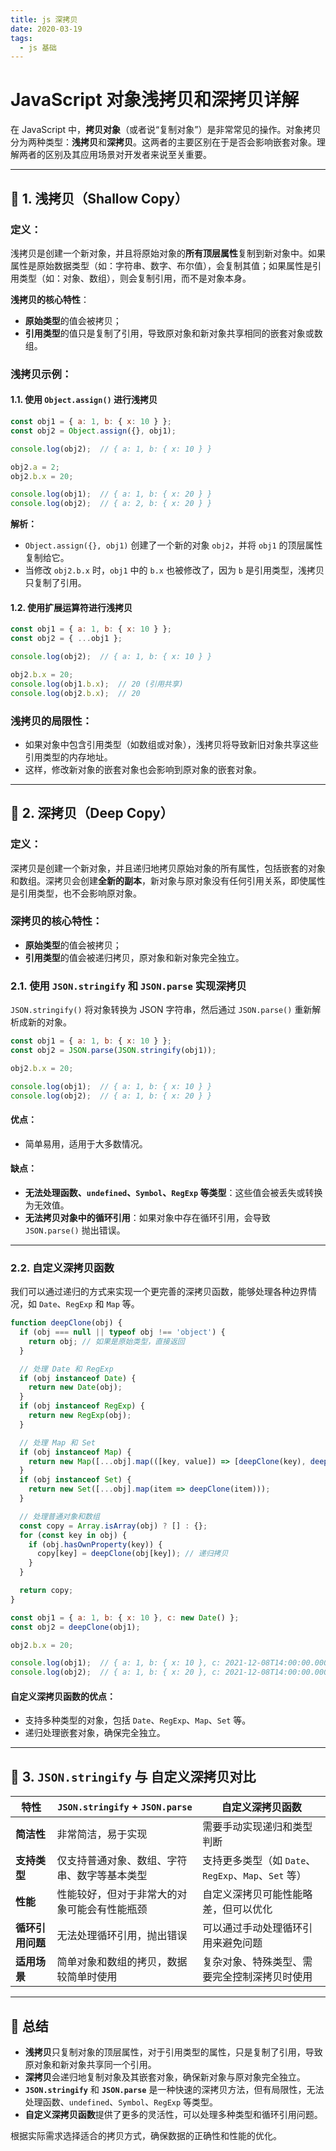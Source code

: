 ```yaml
---
title: js 深拷贝
date: 2020-03-19
tags:
  - js 基础
---
```



# **JavaScript 对象浅拷贝和深拷贝详解**

在 JavaScript 中，**拷贝对象**（或者说“复制对象”）是非常常见的操作。对象拷贝分为两种类型：**浅拷贝**和**深拷贝**。这两者的主要区别在于是否会影响嵌套对象。理解两者的区别及其应用场景对开发者来说至关重要。


---

## **📌 1. 浅拷贝（Shallow Copy）**

### **定义：**
浅拷贝是创建一个新对象，并且将原始对象的**所有顶层属性**复制到新对象中。如果属性是原始数据类型（如：字符串、数字、布尔值），会复制其值；如果属性是引用类型（如：对象、数组），则会复制引用，而不是对象本身。

**浅拷贝的核心特性**：
- **原始类型**的值会被拷贝；
- **引用类型**的值只是复制了引用，导致原对象和新对象共享相同的嵌套对象或数组。

### **浅拷贝示例：**

#### **1.1. 使用 `Object.assign()` 进行浅拷贝**
```js
const obj1 = { a: 1, b: { x: 10 } };
const obj2 = Object.assign({}, obj1);

console.log(obj2);  // { a: 1, b: { x: 10 } }

obj2.a = 2;
obj2.b.x = 20;

console.log(obj1);  // { a: 1, b: { x: 20 } }
console.log(obj2);  // { a: 2, b: { x: 20 } }
```
**解析：**
- `Object.assign({}, obj1)` 创建了一个新的对象 `obj2`，并将 `obj1` 的顶层属性复制给它。
- 当修改 `obj2.b.x` 时，`obj1` 中的 `b.x` 也被修改了，因为 `b` 是引用类型，浅拷贝只复制了引用。

#### **1.2. 使用扩展运算符进行浅拷贝**
```js
const obj1 = { a: 1, b: { x: 10 } };
const obj2 = { ...obj1 };

console.log(obj2);  // { a: 1, b: { x: 10 } }

obj2.b.x = 20;
console.log(obj1.b.x);  // 20 (引用共享)
console.log(obj2.b.x);  // 20
```

### **浅拷贝的局限性：**
- 如果对象中包含引用类型（如数组或对象），浅拷贝将导致新旧对象共享这些引用类型的内存地址。
- 这样，修改新对象的嵌套对象也会影响到原对象的嵌套对象。

---

## **📌 2. 深拷贝（Deep Copy）**

### **定义：**
深拷贝是创建一个新对象，并且递归地拷贝原始对象的所有属性，包括嵌套的对象和数组。深拷贝会创建**全新的副本**，新对象与原对象没有任何引用关系，即使属性是引用类型，也不会影响原对象。

### **深拷贝的核心特性：**
- **原始类型**的值会被拷贝；
- **引用类型**的值会被递归拷贝，原对象和新对象完全独立。

### **2.1. 使用 `JSON.stringify` 和 `JSON.parse` 实现深拷贝**

`JSON.stringify()` 将对象转换为 JSON 字符串，然后通过 `JSON.parse()` 重新解析成新的对象。

```js
const obj1 = { a: 1, b: { x: 10 } };
const obj2 = JSON.parse(JSON.stringify(obj1));

obj2.b.x = 20;

console.log(obj1);  // { a: 1, b: { x: 10 } }
console.log(obj2);  // { a: 1, b: { x: 20 } }
```

#### **优点：**
- 简单易用，适用于大多数情况。

#### **缺点：**
- **无法处理函数、`undefined`、`Symbol`、`RegExp` 等类型**：这些值会被丢失或转换为无效值。
- **无法拷贝对象中的循环引用**：如果对象中存在循环引用，会导致 `JSON.parse()` 抛出错误。

---

### **2.2. 自定义深拷贝函数**

我们可以通过递归的方式来实现一个更完善的深拷贝函数，能够处理各种边界情况，如 `Date`、`RegExp` 和 `Map` 等。

```js
function deepClone(obj) {
  if (obj === null || typeof obj !== 'object') {
    return obj; // 如果是原始类型，直接返回
  }

  // 处理 Date 和 RegExp
  if (obj instanceof Date) {
    return new Date(obj);
  }
  if (obj instanceof RegExp) {
    return new RegExp(obj);
  }

  // 处理 Map 和 Set
  if (obj instanceof Map) {
    return new Map([...obj].map(([key, value]) => [deepClone(key), deepClone(value)]));
  }
  if (obj instanceof Set) {
    return new Set([...obj].map(item => deepClone(item)));
  }

  // 处理普通对象和数组
  const copy = Array.isArray(obj) ? [] : {};
  for (const key in obj) {
    if (obj.hasOwnProperty(key)) {
      copy[key] = deepClone(obj[key]); // 递归拷贝
    }
  }

  return copy;
}

const obj1 = { a: 1, b: { x: 10 }, c: new Date() };
const obj2 = deepClone(obj1);

obj2.b.x = 20;

console.log(obj1);  // { a: 1, b: { x: 10 }, c: 2021-12-08T14:00:00.000Z }
console.log(obj2);  // { a: 1, b: { x: 20 }, c: 2021-12-08T14:00:00.000Z }
```

#### **自定义深拷贝函数的优点：**
- 支持多种类型的对象，包括 `Date`、`RegExp`、`Map`、`Set` 等。
- 递归处理嵌套对象，确保完全独立。

---

## **📌 3. `JSON.stringify` 与 自定义深拷贝对比**

| 特性                  | `JSON.stringify` + `JSON.parse`        | 自定义深拷贝函数                  |
|----------------------|---------------------------------------|----------------------------------|
| **简洁性**            | 非常简洁，易于实现                   | 需要手动实现递归和类型判断      |
| **支持类型**          | 仅支持普通对象、数组、字符串、数字等基本类型 | 支持更多类型（如 `Date`、`RegExp`、`Map`、`Set` 等） |
| **性能**              | 性能较好，但对于非常大的对象可能会有性能瓶颈 | 自定义深拷贝可能性能略差，但可以优化 |
| **循环引用问题**      | 无法处理循环引用，抛出错误           | 可以通过手动处理循环引用来避免问题 |
| **适用场景**          | 简单对象和数组的拷贝，数据较简单时使用  | 复杂对象、特殊类型、需要完全控制深拷贝时使用 |

---

## **📌 总结**

- **浅拷贝**只复制对象的顶层属性，对于引用类型的属性，只是复制了引用，导致原对象和新对象共享同一个引用。
- **深拷贝**会递归地复制对象及其嵌套对象，确保新对象与原对象完全独立。
- **`JSON.stringify`** 和 **`JSON.parse`** 是一种快速的深拷贝方法，但有局限性，无法处理函数、`undefined`、`Symbol`、`RegExp` 等类型。
- **自定义深拷贝函数**提供了更多的灵活性，可以处理多种类型和循环引用问题。

根据实际需求选择适合的拷贝方式，确保数据的正确性和性能的优化。